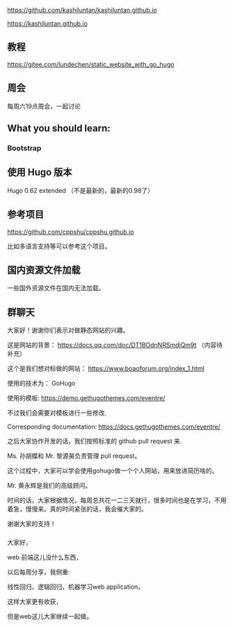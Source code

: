 

https://github.com/kashiluntan/kashiluntan.github.io

https://kashiluntan.github.io

## 教程

https://gitee.com/lundechen/static_website_with_go_hugo

## 周会
每周六19点周会，一起讨论

## What you should learn:
### Bootstrap

## 使用 Hugo 版本
Hugo 0.62 extended （不是最新的，最新的0.98了）

## 参考项目
https://github.com/cppshu/cppshu.github.io

比如多语言支持等可以参考这个项目。

## 国内资源文件加载

一些国外资源文件在国内无法加载。

## 群聊天
大家好！谢谢你们表示对做静态网站的兴趣。

这是网站的背景：
https://docs.qq.com/doc/DT1BOdnNRSmdjQm9t
（内容待补充）

这个是我们想对标做的网站：
https://www.boaoforum.org/index_1.html

使用的技术为：
GoHugo

使用的模板:
https://demo.gethugothemes.com/eventre/

不过我们会需要对模板进行一些修改.

Corresponding documentation: https://docs.gethugothemes.com/eventre/

之后大家协作开发的话，我们按照标准的 github pull request 来.

Ms. 孙胡蝶和 Mr. 黎源昊负责管理 pull request。

这个过程中，大家可以学会使用gohugo做一个个人网站，用来放进简历啥的。

Mr. 黄永辉是我们的高级顾问。

时间的话，大家根据情况，每周总共花一二三天就行，很多时间也是在学习，不用着急，慢慢来。真的时间紧张的话，我会催大家的。

谢谢大家的支持！

###

大家好，

web 前端这儿没什么东西，

以后每周分享，我侧重:

线性回归，逻辑回归，机器学习web application，

这样大家更有收获，

但是web这儿大家继续一起做。

